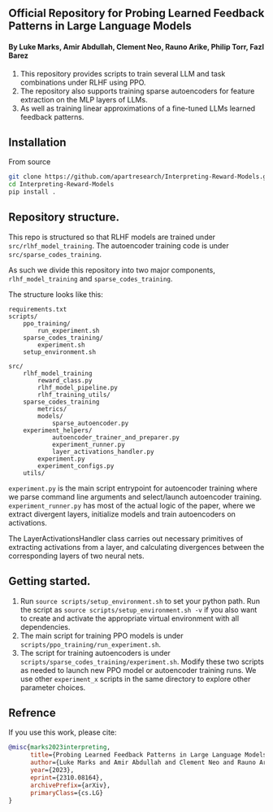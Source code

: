 ## Official Repository for Probing Learned Feedback Patterns in Large Language Models
#### By Luke Marks, Amir Abdullah, Clement Neo, Rauno Arike, Philip Torr, Fazl Barez 
1. This repository provides scripts to train several LLM and task combinations under RLHF using PPO.
2. The repository also supports training sparse autoencoders for feature extraction on the MLP layers of LLMs.
3. As well as training linear approximations of a fine-tuned LLMs learned feedback patterns.

## Installation
From source

```bash
git clone https://github.com/apartresearch/Interpreting-Reward-Models.git
cd Interpreting-Reward-Models
pip install .
```

## Repository structure.
This repo is structured so that RLHF models are trained under `src/rlhf_model_training`.
The autoencoder training code is under `src/sparse_codes_training`.

As such we divide this repository into two major components, `rlhf_model_training` and `sparse_codes_training`.

The structure looks like this:

```
requirements.txt
scripts/
    ppo_training/
        run_experiment.sh
    sparse_codes_training/
        experiment.sh
    setup_environment.sh

src/
    rlhf_model_training
        reward_class.py
        rlhf_model_pipeline.py
        rlhf_training_utils/
    sparse_codes_training
        metrics/
        models/
            sparse_autoencoder.py
	experiment_helpers/
            autoencoder_trainer_and_preparer.py
            experiment_runner.py
            layer_activations_handler.py
        experiment.py
        experiment_configs.py
    utils/
```

`experiment.py` is the main script entrypoint for autoencoder training where we parse command line arguments and select/launch autoencoder training. `experiment_runner.py` has most of the actual logic of the paper, where we extract divergent layers, initialize models and train autoencoders on activations.

The LayerActivationsHandler class carries out necessary primitives of extracting activations from a layer, and calculating divergences between the corresponding layers of two neural nets.

## Getting started.
1. Run `source scripts/setup_environment.sh` to set your python path. Run the script as `source scripts/setup_environment.sh -v` if you also want to create and activate the appropriate virtual environment with all dependencies.
2. The main script for training PPO models is under `scripts/ppo_training/run_experiment.sh`.
3. The script for training autoencoders is under `scripts/sparse_codes_training/experiment.sh`. Modify these two scripts as needed to launch new PPO model or autoencoder training runs. We use other `experiment_x` scripts in the same directory to explore other parameter choices.

##  Refrence
If you use this work, please cite:

```bibtex
@misc{marks2023interpreting,
      title={Probing Learned Feedback Patterns in Large Language Models}, 
      author={Luke Marks and Amir Abdullah and Clement Neo and Rauno Arike and Philip Torr and Fazl Barez},
      year={2023},
      eprint={2310.08164},
      archivePrefix={arXiv},
      primaryClass={cs.LG}
}

